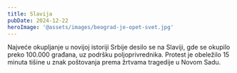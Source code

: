 ```yaml
---
title: Slavija
pubDate: 2024-12-22
heroImage: '@assets/images/beograd-je-opet-svet.jpg'
---
```

Najveće okupljanje u novijoj istoriji Srbije desilo se na Slaviji, gde se okupilo preko 100.000 građana, uz podršku poljoprivrednika. Protest je obeležilo 15 minuta tišine u znak poštovanja prema žrtvama tragedije u Novom Sadu.